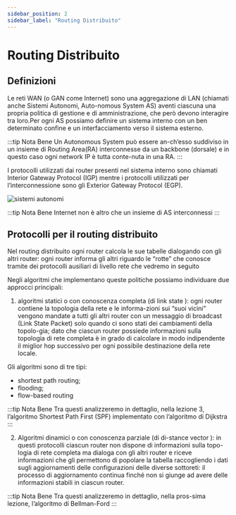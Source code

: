 ```yaml
---
sidebar_position: 2
sidebar_label: "Routing Distribuito"
---
```


# Routing Distribuito
## Definizioni

Le reti WAN (o GAN come Internet) sono una aggregazione di LAN (chiamati anche Sistemi Autonomi, Auto-nomous System AS) aventi ciascuna una propria politica di gestione e di amministrazione, che però devono interagire tra loro.Per ogni AS possiamo definire un sistema interno con un ben determinato confine e un interfacciamento verso il sistema esterno.

:::tip Nota Bene
Un Autonomous  System  può  essere  an-ch’esso suddiviso in un insieme di Routing Area(RA) interconnesse da un backbone (dorsale) e in questo caso ogni network IP è tutta conte-nuta in una RA.
:::

I  protocolli  utilizzati  dai  router  presenti  nel  sistema  interno  sono  chiamati  Interior  Gateway  Protocol  (IGP) mentre i protocolli utilizzati per l’interconnessione sono gli Exterior Gateway Protocol (EGP).

![sistemi autonomi](/img/sistema_autonomo.png)

:::tip Nota Bene
Internet non è altro che un insieme di AS interconnessi
:::

## Protocolli per il routing distribuito

Nel routing distribuito ogni router calcola le sue tabelle dialogando con gli altri router: ogni router informa gli altri riguardo le “rotte” che conosce tramite dei protocolli ausiliari di livello rete che vedremo in seguito

Negli algoritmi che implementano queste politiche possiamo individuare due approcci principali:

1. algoritmi statici o con conoscenza completa (di link state ): ogni router contiene la topologia della rete e le informa-zioni  sui  “suoi  vicini”  vengono  mandate  a  tutti  gli  altri  router  con  un  messaggio  di  broadcast  (Link  State  Packet) solo quando ci sono stati dei cambiamenti della topolo-gia;  dato  che  ciascun  router  possiede  informazioni  sulla  topologia di rete completa è in grado di calcolare in modo indipendente il miglior hop successivo per ogni possibile destinazione della rete locale.

Gli algoritmi sono di tre tipi: 
* shortest path routing; 
* flooding; 
* flow-based routing

:::tip Nota Bene
Tra  questi  analizzeremo  in  dettaglio,  nella  lezione  3,  l’algoritmo Shortest Path First (SPF) implementato con l’algoritmo di Dijkstra
:::

2. Algoritmi dinamici o con conoscenza parziale (di di-stance  vector  ):  in  questi  protocolli  ciascun  router non dispone di informazioni sulla topo-logia  di  rete  completa  ma  dialoga  con  gli  altri  router e riceve informazioni che gli permettono di  popolare  la  tabella  raccogliendo  i  dati  sugli  aggiornamenti delle configurazioni delle diverse sottoreti: il processo di aggiornamento continua finché non si giunge ad avere delle informazioni stabili in ciascun router.

:::tip Nota Bene
Tra  questi  analizzeremo  in  dettaglio,  nella  pros-sima lezione, l’algoritmo di Bellman-Ford
:::

